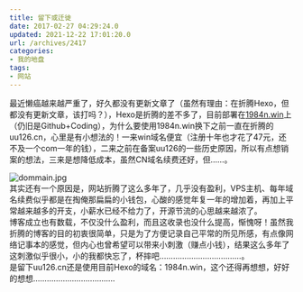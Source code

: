 ```yaml
---
title: 留下或迁徙
date: 2017-02-27 04:29:24.0
updated: 2021-12-22 17:01:20.0
url: /archives/2417
categories: 
- 我的地盘
tags: 
- 网站
---
```


<p>最近懒癌越来越严重了，好久都没有更新文章了（虽然有理由：在折腾Hexo，但都没有更新文章，该打吗？），Hexo是折腾的差不多了，目前部署在<a href="https://blog.1984n.win">1984n.win</a>上（仍旧是Github+Coding），为什么要使用1984n.win换下之前一直在折腾的uu126.cn，心里是有小想法的！一来win域名便宜（注册十年也才花了47元，还不及一个com一年的钱），二来之前在备案uu126的一些历史原因，所以有点想销案的想法，三来是想降低成本，虽然CN域名续费还好，但……。</p><p><img src="https://cdn.uu126.cn/usr/uploads/2017/02/928247497.jpg" alt="dommain.jpg" title="dommain.jpg"><br />其实还有一个原因是，网站折腾了这么多年了，几乎没有盈利，VPS主机、每年域名续费似乎都是在掏俺那扁扁的小钱包，心酸的感觉年复一年的增加着，再加上平常越来越多的开支，小薪水已经不给力了，开源节流的心思越来越浓了。<br />博客成立也有数载，不仅没什么盈利，而且这收录也没什么提高，惭愧呀！虽然我折腾的博客的目的初衷很简单，只是为了方便记录自己平常的所见所感，有点像网络记事本的感觉，但内心也曾希望可以带来小刺激（赚点小钱），结果这么多年了这刺激似乎很小，小的我都快忘了，杯摔吧………………………………。<br />是留下uu126.cn还是使用目前Hexo的域名：1984n.win，这个还得再想想，好好的想想………………………………</p>